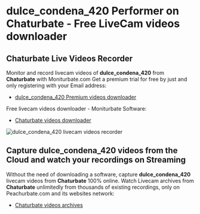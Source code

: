 # dulce_condena_420 Performer on Chaturbate - Free LiveCam videos downloader

## Chaturbate Live Videos Recorder

Monitor and record livecam videos of **dulce_condena_420** from **Chaturbate** with Moniturbate.com
Get a premium trial for free by just and only registering with your Email address:
* [dulce_condena_420 Premium videos downloader](https://moniturbate.com/request-demo-licence-key.html)

Free livecam videos downloader - Moniturbate Software:
* [Chaturbate videos downloader](https://moniturbate.com/moniturbate-download-software.html)

![dulce_condena_420 livecam videos recorder](https://peachurnet.com/templates/moniturbate-software.png)


## Capture dulce_condena_420 videos from the Cloud and watch your recordings on Streaming

Without the need of downloading a software, capture **dulce_condena_420** livecam videos from **Chaturbate** 100% online.
Watch Livecam archives from **Chaturbate** unlimitedly from thousands of existing recordings, only on Peachurbate.com and its websites network:
* [Chaturbate videos archives](https://peachurnet.com/)